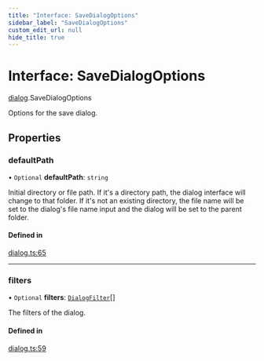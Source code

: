 ```yaml
---
title: "Interface: SaveDialogOptions"
sidebar_label: "SaveDialogOptions"
custom_edit_url: null
hide_title: true
---
```


# Interface: SaveDialogOptions

[dialog](../modules/dialog.md).SaveDialogOptions

Options for the save dialog.

## Properties

### defaultPath

• `Optional` **defaultPath**: `string`

Initial directory or file path.
If it's a directory path, the dialog interface will change to that folder.
If it's not an existing directory, the file name will be set to the dialog's file name input and the dialog will be set to the parent folder.

#### Defined in

[dialog.ts:65](https://github.com/tauri-apps/tauri/blob/fbb405b/tooling/api/src/dialog.ts#L65)

___

### filters

• `Optional` **filters**: [`DialogFilter`](dialog.DialogFilter.md)[]

The filters of the dialog.

#### Defined in

[dialog.ts:59](https://github.com/tauri-apps/tauri/blob/fbb405b/tooling/api/src/dialog.ts#L59)
